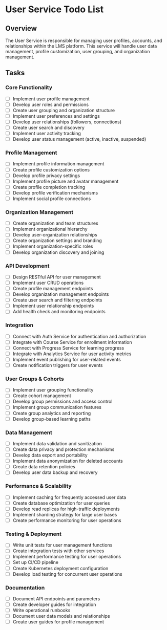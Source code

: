 # User Service Todo List

## Overview
The User Service is responsible for managing user profiles, accounts, and relationships within the LMS platform. This service will handle user data management, profile customization, user grouping, and organization management.

## Tasks

### Core Functionality
- [ ] Implement user profile management
- [ ] Develop user roles and permissions
- [ ] Create user grouping and organization structure
- [ ] Implement user preferences and settings
- [ ] Develop user relationships (followers, connections)
- [ ] Create user search and discovery
- [ ] Implement user activity tracking
- [ ] Develop user status management (active, inactive, suspended)

### Profile Management
- [ ] Implement profile information management
- [ ] Create profile customization options
- [ ] Develop profile privacy settings
- [ ] Implement profile picture and avatar management
- [ ] Create profile completion tracking
- [ ] Develop profile verification mechanisms
- [ ] Implement social profile connections

### Organization Management
- [ ] Create organization and team structures
- [ ] Implement organizational hierarchy
- [ ] Develop user-organization relationships
- [ ] Create organization settings and branding
- [ ] Implement organization-specific roles
- [ ] Develop organization discovery and joining

### API Development
- [ ] Design RESTful API for user management
- [ ] Implement user CRUD operations
- [ ] Create profile management endpoints
- [ ] Develop organization management endpoints
- [ ] Create user search and filtering endpoints
- [ ] Implement user relationship endpoints
- [ ] Add health check and monitoring endpoints

### Integration
- [ ] Connect with Auth Service for authentication and authorization
- [ ] Integrate with Course Service for enrollment information
- [ ] Connect with Progress Service for learning progress
- [ ] Integrate with Analytics Service for user activity metrics
- [ ] Implement event publishing for user-related events
- [ ] Create notification triggers for user events

### User Groups & Cohorts
- [ ] Implement user grouping functionality
- [ ] Create cohort management
- [ ] Develop group permissions and access control
- [ ] Implement group communication features
- [ ] Create group analytics and reporting
- [ ] Develop group-based learning paths

### Data Management
- [ ] Implement data validation and sanitization
- [ ] Create data privacy and protection mechanisms
- [ ] Develop data export and portability
- [ ] Implement data anonymization for deleted accounts
- [ ] Create data retention policies
- [ ] Develop user data backup and recovery

### Performance & Scalability
- [ ] Implement caching for frequently accessed user data
- [ ] Create database optimization for user queries
- [ ] Develop read replicas for high-traffic deployments
- [ ] Implement sharding strategy for large user bases
- [ ] Create performance monitoring for user operations

### Testing & Deployment
- [ ] Write unit tests for user management functions
- [ ] Create integration tests with other services
- [ ] Implement performance testing for user operations
- [ ] Set up CI/CD pipeline
- [ ] Create Kubernetes deployment configuration
- [ ] Develop load testing for concurrent user operations

### Documentation
- [ ] Document API endpoints and parameters
- [ ] Create developer guides for integration
- [ ] Write operational runbooks
- [ ] Document user data models and relationships
- [ ] Create user guides for profile management